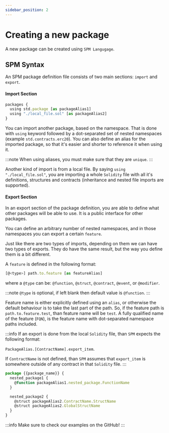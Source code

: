 ```yaml
---
sidebar_position: 2
---
```


# Creating a new package

A new package can be created using `SPM Langugage`.

## SPM Syntax

An SPM package definition file consists of two main sections: `import` and `export`.

#### Import Section

```js
packages {
  using std.package [as packageAlias1]
  using "./local_file.sol" [as packageAlias2]
}
```

You can import another package, based on the namespace. That is done with `using` keyword followed by a dot-separated set of nested namespaces (example `std.contracts.erc20`). You can also define an alias for the imported package, so that it's easier and shorter to reference it when using it.

:::note
When using aliases, you must make sure that they are `unique`.
:::

Another kind of import is from a local file. By saying `using "./local_file.sol"`, you are importing a whole `Solidity` file with all it's definitions, structures and contracts (inheritance and nested file imports are supported).

#### Export Section

In an export section of the package definition, you are able to define what other packages will be able to use. It is a public interface for other packages.

You can define an arbitrary number of nested namespaces, and in those namespaces you can export a certain `feature`.

Just like there are two types of imports, depending on them we can have two types of exports. They do have the same result, but the way you define them is a bit different.

A `feature` is defined in the following format:

```js
[@<type>] path.to.feature [as featureAlias]
```

where a `@type` can be: `@function`, `@struct`, `@contract`, `@event`, or `@modifier`.

:::note
`@type` is optional, if left blank then default value is `@function`.
:::

Feature name is either explicitly defined using an `alias`, or otherwise the default behaviour is to take the last part of the path. So, if the feature path is `path.to.feature.test`, than feature name will be `test`. A fully qualified name of the feature (`FQN`), is the feature name with dot-separated namespace paths included.

:::info
If an export is done from the local `Solidity` file, than `SPM` expects the following format:

`PackageAlias.[ContractName].export_item`.

If `ContractName` is not defined, than `SPM` assumes that `export_item` is somewhere outside of any contract in that `Solidity` file.
:::

```js
package {{package_name}} {
  nested_package1 {
    @function packageAlias1.nested_package.FunctionName
  }

  nested_package2 {
    @struct packageAlias2.ContractName.StructName
    @struct packageAlias2.GlobalStructName
  }
}
```

:::info
Make sure to check our examples on the GitHub!
:::

